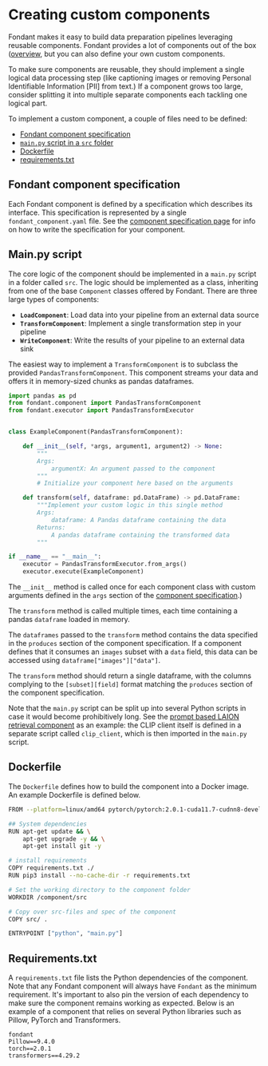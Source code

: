 # Creating custom components

Fondant makes it easy to build data preparation pipelines leveraging reusable components. Fondant 
provides a lot of components out of the box 
([overview](https://github.com/ml6team/fondant/tree/main/components), but you can also define your 
own custom components. 

To make sure components are reusable, they should implement a single logical data processing 
step (like captioning images or removing Personal Identifiable Information [PII] from text.)
If a component grows too large, consider splitting it into multiple separate components each 
tackling one logical part.

To implement a custom component, a couple of files need to be defined:

- [Fondant component specification](#fondant-component-specification)
- [`main.py` script in a `src` folder](#mainpy-script)
- [Dockerfile](#dockerfile)
- [requirements.txt](#requirementstxt)

## Fondant component specification

Each Fondant component is defined by a specification which describes its interface. This 
specification is represented by a single `fondant_component.yaml` file. See the [component 
specification page](component_spec) for info on how to write the specification for your component.

## Main.py script

The core logic of the component should be implemented in a `main.py` script in a folder called 
`src`. 
The logic should be implemented as a class, inheriting from one of the base `Component` classes 
offered by Fondant.
There are three large types of components:
- **`LoadComponent`**: Load data into your pipeline from an external data source
- **`TransformComponent`**: Implement a single transformation step in your pipeline
- **`WriteComponent`**: Write the results of your pipeline to an external data sink

The easiest way to implement a `TransformComponent` is to subclass the provided 
`PandasTransformComponent`. This component streams your data and offers it in memory-sized 
chunks as pandas dataframes.

```python
import pandas as pd
from fondant.component import PandasTransformComponent
from fondant.executor import PandasTransformExecutor


class ExampleComponent(PandasTransformComponent):

    def __init__(self, *args, argument1, argument2) -> None:
        """
        Args:
            argumentX: An argument passed to the component
        """
        # Initialize your component here based on the arguments

    def transform(self, dataframe: pd.DataFrame) -> pd.DataFrame:
        """Implement your custom logic in this single method
        Args:
            dataframe: A Pandas dataframe containing the data
        Returns:
            A pandas dataframe containing the transformed data
        """

if __name__ == "__main__":
    executor = PandasTransformExecutor.from_args()
    executor.execute(ExampleComponent)
```


The `__init__` method is called once for each component class with custom arguments defined in the 
`args` section of the [component specification](component_spec).)

The `transform` method is called multiple times, each time containing a pandas `dataframe` 
loaded in memory.

The `dataframes` passed to the `transform` method contains the data specified in the `produces` 
section of the component specification. If a component defines that it consumes an `images` subset 
with a `data` field, this data can be accessed using `dataframe["images"]["data"]`.

The `transform` method should return a single dataframe, with the columns complying to the 
`[subset][field]` format matching the `produces` section of the component specification.

Note that the `main.py` script can be split up into several Python scripts in case it would become 
prohibitively long. See the 
[prompt based LAION retrieval component](https://github.com/ml6team/fondant/tree/main/components/prompt_based_laion_retrieval/src) 
as an example: the CLIP client itself is defined in a separate script called `clip_client`, 
which is then imported in the `main.py` script.

## Dockerfile

The `Dockerfile` defines how to build the component into a Docker image. An example Dockerfile is defined below.

```bash
FROM --platform=linux/amd64 pytorch/pytorch:2.0.1-cuda11.7-cudnn8-devel

## System dependencies
RUN apt-get update && \
    apt-get upgrade -y && \
    apt-get install git -y

# install requirements
COPY requirements.txt ./
RUN pip3 install --no-cache-dir -r requirements.txt

# Set the working directory to the component folder
WORKDIR /component/src

# Copy over src-files and spec of the component
COPY src/ .

ENTRYPOINT ["python", "main.py"]
```

## Requirements.txt

A `requirements.txt` file lists the Python dependencies of the component. Note that any Fondant component will always have `Fondant` as the minimum requirement. It's important to also pin the version of each dependency to make sure the component remains working as expected. Below is an example of a component that relies on several Python libraries such as Pillow, PyTorch and Transformers.

```
fondant
Pillow==9.4.0
torch==2.0.1
transformers==4.29.2
```